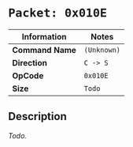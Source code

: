 # `Packet: 0x010E`

| Information               | Notes |
|---                        |---    |
| **Command Name**          | `(Unknown)` |
| **Direction**             | `C -> S` |
| **OpCode**                | `0x010E` |
| **Size**                  | `Todo` |

## Description

_Todo._